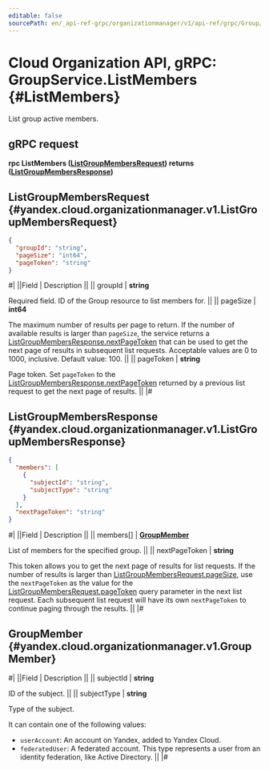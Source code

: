 ```yaml
---
editable: false
sourcePath: en/_api-ref-grpc/organizationmanager/v1/api-ref/grpc/Group/listMembers.md
---
```


# Cloud Organization API, gRPC: GroupService.ListMembers {#ListMembers}

List group active members.

## gRPC request

**rpc ListMembers ([ListGroupMembersRequest](#yandex.cloud.organizationmanager.v1.ListGroupMembersRequest)) returns ([ListGroupMembersResponse](#yandex.cloud.organizationmanager.v1.ListGroupMembersResponse))**

## ListGroupMembersRequest {#yandex.cloud.organizationmanager.v1.ListGroupMembersRequest}

```json
{
  "groupId": "string",
  "pageSize": "int64",
  "pageToken": "string"
}
```

#|
||Field | Description ||
|| groupId | **string**

Required field. ID of the Group resource to list members for. ||
|| pageSize | **int64**

The maximum number of results per page to return. If the number of available
results is larger than `pageSize`, the service returns a [ListGroupMembersResponse.nextPageToken](#yandex.cloud.organizationmanager.v1.ListGroupMembersResponse)
that can be used to get the next page of results in subsequent list requests.
Acceptable values are 0 to 1000, inclusive. Default value: 100. ||
|| pageToken | **string**

Page token. Set `pageToken`
to the [ListGroupMembersResponse.nextPageToken](#yandex.cloud.organizationmanager.v1.ListGroupMembersResponse)
returned by a previous list request to get the next page of results. ||
|#

## ListGroupMembersResponse {#yandex.cloud.organizationmanager.v1.ListGroupMembersResponse}

```json
{
  "members": [
    {
      "subjectId": "string",
      "subjectType": "string"
    }
  ],
  "nextPageToken": "string"
}
```

#|
||Field | Description ||
|| members[] | **[GroupMember](#yandex.cloud.organizationmanager.v1.GroupMember)**

List of members for the specified group. ||
|| nextPageToken | **string**

This token allows you to get the next page of results for list requests. If the number of results
is larger than [ListGroupMembersRequest.pageSize](#yandex.cloud.organizationmanager.v1.ListGroupMembersRequest), use the `nextPageToken` as the value
for the [ListGroupMembersRequest.pageToken](#yandex.cloud.organizationmanager.v1.ListGroupMembersRequest) query parameter in the next list request.
Each subsequent list request will have its own `nextPageToken` to continue paging through the results. ||
|#

## GroupMember {#yandex.cloud.organizationmanager.v1.GroupMember}

#|
||Field | Description ||
|| subjectId | **string**

ID of the subject. ||
|| subjectType | **string**

Type of the subject.

It can contain one of the following values:
* `userAccount`: An account on Yandex, added to Yandex Cloud.
* `federatedUser`: A federated account. This type represents a user from an identity federation, like Active Directory. ||
|#